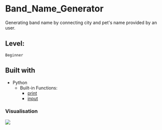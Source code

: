 # Band_Name_Generator

Generating band name by connecting city and pet's name provided by an user.

## Level:
    Beginner

## Built with
* Python
    - Built-in Functions:
        - [print](https://docs.python.org/3/library/functions.html#print)
        - [input](https://docs.python.org/3/library/functions.html#input)

### Visualisation

![](\#1.gif)
